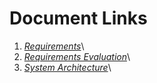 # Document Links
1. [*Requirements*](HW1-Requirements.pdf)\
2. [*Requirements Evaluation*](HW2-RequirementsEvaluation.pdf)\
3. [*System Architecture*](HW3-Architecture.pdf)\

